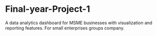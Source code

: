 # Final-year-Project-1
A data analytics dashboard for MSME businesses with visualization and reporting features. For small enterprises groups company.
